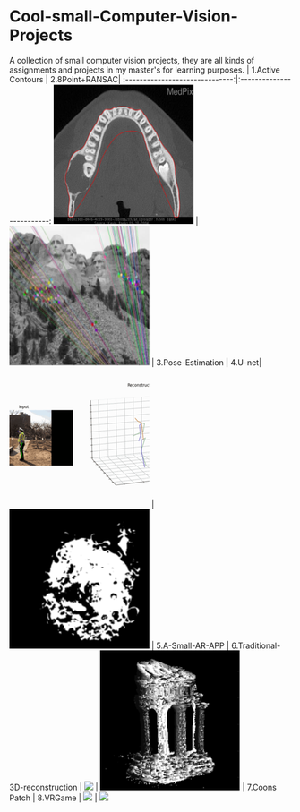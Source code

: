 # Cool-small-Computer-Vision-Projects
A collection of small computer vision projects, they are all kinds of assignments and projects in my master's for learning purposes.
|  1.Active Contours  |  2.8Point+RANSAC|
:------------------------------:|:-------------------------:
![](./pics/1.png)  |  ![](./pics/2.png)
| 3.Pose-Estimation |  4.U-net|
![](./pics/3.gif)  |  ![](./pics/4.png)
| 5.A-Small-AR-APP        |  6.Traditional-3D-reconstruction |
![](./pics/5.gif)  |  ![](./pics/6.png)
| 7.Coons Patch     |  8.VRGame |
![](./pics/7.gif)  |  ![](./pics/8.gif)
